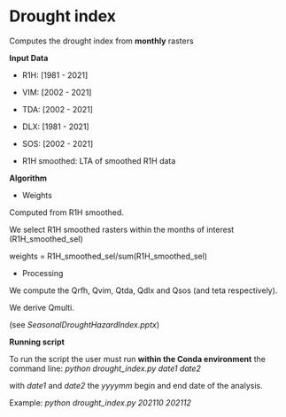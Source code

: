 # Drought index
Computes the drought index from **monthly** rasters

**Input Data**

  - R1H: [1981 - 2021]
  - VIM: [2002 - 2021]
  - TDA: [2002 - 2021]
  - DLX: [1981 - 2021]
  - SOS: [2002 - 2021]

  - R1H smoothed: LTA of smoothed R1H data

**Algorithm**

  - Weights

Computed from R1H smoothed.

We select R1H smoothed rasters within the months of interest (R1H_smoothed_sel)

weights = R1H_smoothed_sel/sum(R1H_smoothed_sel)

  - Processing
 
We compute the Qrfh, Qvim, Qtda, Qdlx and Qsos (and teta respectively).

We derive Qmulti.

(see *SeasonalDroughtHazardIndex.pptx*)
  
 
 **Running script**
 
 To run the script the user must run **within the Conda environment** the command line:
 *python drought_index.py date1 date2*
 
with *date1* and *date2* the *yyyymm* begin and end date of the analysis.

Example: *python drought_index.py 202110 202112*
